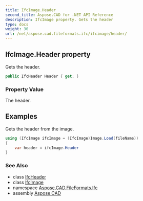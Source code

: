 ```yaml
---
title: IfcImage.Header
second_title: Aspose.CAD for .NET API Reference
description: IfcImage property. Gets the header
type: docs
weight: 30
url: /net/aspose.cad.fileformats.ifc/ifcimage/header/
---
```

## IfcImage.Header property

Gets the header.

```csharp
public IfcHeader Header { get; }
```

### Property Value

The header.

## Examples

Gets the header from the image.

```csharp
using (IfcImage ifcImage = (IfcImage)Image.Load(fileName))
{
    var header = ifcImage.Header        
}
```

### See Also

* class [IfcHeader](../../../aspose.cad.fileformats.ifc.header/ifcheader/)
* class [IfcImage](../)
* namespace [Aspose.CAD.FileFormats.Ifc](../../../aspose.cad.fileformats.ifc/)
* assembly [Aspose.CAD](../../../)


